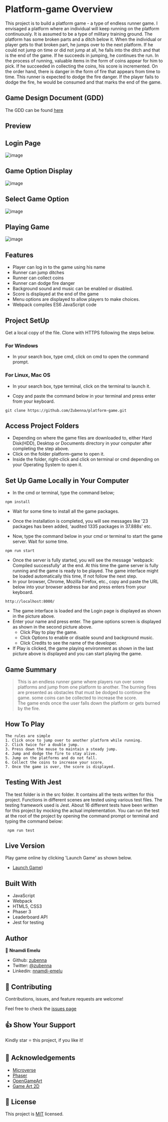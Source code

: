# Platform-game Overview

This project is to build a platform game - a type of endless runner game. I envisaged a platform where an individual will keep running on the platform continuously. It is assumed to be a type of military training ground. The platform has some broken parts and a ditch below it. When the individual or player gets to that broken part, he jumps over to the next platform. If he could not jump on time or did not jump at all, he falls into the ditch and that is the end of the game. If he succeeds in jumping, he continues the run. In the process of running, valuable items in the form of coins appear for him to pick. If he succeeded in collecting the coins, his score is incremented. On the order hand, there is danger in the form of fire that appears from time to time. This runner is expected to dodge the fire danger. If the player fails to dodge the fire, he would be consumed and that marks the end of the game.

## Game Design Document (GDD)
The GDD can be found [here](docs/GDD.md)

## Preview

## Login Page
![image](assets/images/game-login.png)

## Game Option Display
![image](assets/images/game-option-display.png)

## Select Game Option
![image](assets/images/game-options-select.png)

## Playing Game
![image](assets/images/playing-game.png)

## Features 
- Player can log in to the game using his name
- Runner can jump ditches
- Runner can collect coins
- Runner can dodge fire danger
- Background sound and music can be enabled or disabled.
- Score is displayed at the end of the game
- Menu options are displayed to allow players to make choices.
- Webpack compiles ES6 JavaScript code

## Project SetUp

Get a local copy of the file. Clone with HTTPS following the steps below.
### For Windows
- In your search box, type cmd, click on cmd to open the command prompt.
### For Linux, Mac OS
- In your search box, type terminal, click on the terminal to launch it.

- Copy and paste the command below in your terminal and press enter from your keyboard.
```
git clone https://github.com/Zubenna/platform-game.git
```
## Access Project Folders 
- Depending on where the game files are downloaded to, either Hard Disk(HDD), Desktop or Documents directory in your computer after completing the step above.
- Click on the folder platform-game to open it.
- Inside the folder, right-click and click on terminal or cmd depending on your Operating System to open it.

## Set Up Game Locally in Your Computer
- In the cmd or terminal, type the command below;
```
npm install
```
- Wait for some time to install all the game packages.
- Once the installation is completed, you will see messages like '23 packages has been added, 'audited 1335 packages in 37.888s' etc.

- Now, type the command below in your cmd or terminal to start the game server. Wait for some time.
```
npm run start
```
- Once the server is fully started, you will see the message 'webpack: Compiled successfully' at the end. At this time the game server is fully running and the game is ready to be played. The game interface might be loaded automatically this time, If not follow the next step.
- In your browser, Chrome, Mozilla Firefox, etc., copy and paste the URL below into your browser address bar and press enters from your keyboard.
```
http://localhost:8000/
```
- The game interface is loaded and the Login page is displayed as shown in the picture above.
- Enter your name and press enter. The game options screen is displayed as shown in the second picture above.
    - Click Play to play the game.
    - Click Options to enable or disable sound and background music.
    - Click Credits to see the name of the developer.
- If Play is clicked, the game playing environment as shown in the last picture above is displayed and you can start playing the game.
## Game Summary
>This is an endless runner game where players run over some platforms and jump from one platform to another.
>The burning fires are presented as obstacles that must be dodged to continue the game.
>some coins can be collected to increase the score.  
>The game ends once the user falls down the platform or gets burned by the fire.

## How To Play
```
The rules are simple
1. Click once to jump over to another platform while running.
2. Click twice for a double jump.
3. Press down the mouse to maintain a steady jump.
4. Jump and dodge the fire to stay alive.
5. Jump on the platforms and do not fall.
6. Collect the coins to increase your score.
7. Once the game is over, the score is displayed.

```
## Testing With Jest
The test folder is in the src folder. It contains all the tests written for this project. Functions in different scenes are tested using various test files. The testing framework used is Jest. About 16 different tests have been written for this project by mocking the actual implementation. You can run the test at the root of the project by opening the command prompt or terminal and typing the command below:
```
 npm run test
``` 
## Live Version
Play game online by clicking 'Launch Game' as shown below.
- [Launch Game]())

## Built With
- JavaScript
- Webpack
- HTML5, CSS3
- Phaser 3
- Leaderboard API
- Jest for testing

## Author

👤 **Nnamdi Emelu**
- Github: [zubenna](https://github.com/zubenna)
- Twitter: [@zubenna](https://twitter.com/zubenna)
- Linkedin: [nnamdi-emelu](https://www.linkedin.com/in/nnamdi-emelu/)

## 🤝 Contributing

Contributions, issues, and feature requests are welcome!

Feel free to check the [issues page](https://github.com/Zubenna/platform-game/issues)

## 👍 Show Your Support
Kindly star ⭐️ this project, if you like it!

## :clap: Acknowledgements

- [Microverse](https://www.microverse.org/)
- [Phaser](https://phaser.io/)
- [OpenGameArt](https://opengameart.org/)
- [Game Art 2D](https://www.gameart2d.com/freebies.html)

## 📝 License

This project is [MIT](./LICENSE) licensed.